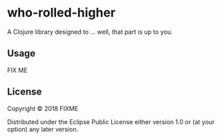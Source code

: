 # who-rolled-higher

A Clojure library designed to ... well, that part is up to you.

## Usage

FIX ME 

## License

Copyright © 2018 FIXME

Distributed under the Eclipse Public License either version 1.0 or (at
your option) any later version.

